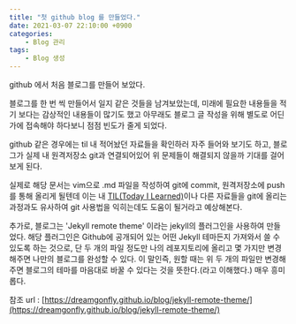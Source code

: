 ```yaml
---
title: "첫 github blog 를 만들었다."
date: 2021-03-07 22:10:00 +0900
categories: 
	- Blog 관리
tags: 
	- Blog 생성
---
```


 github 에서 처음 블로그를 만들어 보았다. 

 블로그를 한 번 씩 만들어서 일지 같은 것들을 남겨보았는데, 미래에 필요한 내용들을 적기 보다는 감상적인 내용들이 많기도 했고 아무래도 블로그 글 작성을 위해 별도로 어딘가에 접속해야 하다보니 점점 빈도가 줄게 되었다.

 github 같은 경우에는 til 내 적어놨던 자료들을 확인하러 자주 들어와 보기도 하고, 블로그가 실제 내 원격저장소 git과 연결되어있어 위 문제들이 해결되지 않을까 기대를 걸어보게 된다.

 실제로 해당 문서는 vim으로 .md 파일을 작성하여 git에 commit, 원격저장소에 push 를 통해 올리게 될텐데 이는 내 [TIL(Today I Learned)](https://github.com/beadoer1/til)이나 다른 자료들을 git에 올리는 과정과도 유사하여 git 사용법을 익히는데도 도움이 될거라고 예상해본다.

 추가로, 블로그는 'Jekyll remote theme' 이라는 jekyll의 플러그인을 사용하여 만들었다. 해당 플러그인은 Github에 공개되어 있는 어떤 Jekyll 테마든지 가져와서 쓸 수 있도록 하는 것으로, 단 두 개의 파일 정도만 나의 레포지토리에 올리고 몇 가지만 변경해주면 나만의 블로그를 완성할 수 있다. 이 말인즉, 원할 때는 위 두 개의 파일만 변경해주면 블로그의 테마를 마음대로 바꿀 수 있다는 것을 뜻한다.(라고 이해했다.) 매우 흥미롭다.

참조 url : [https://dreamgonfly.github.io/blog/jekyll-remote-theme/](https://dreamgonfly.github.io/blog/jekyll-remote-theme/)

